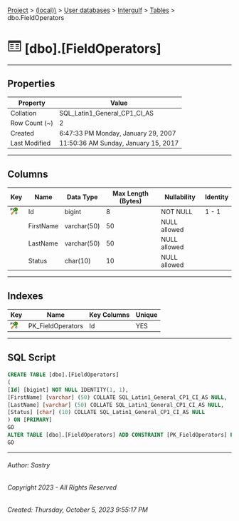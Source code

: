 #### 

[Project](../../../../index.md) > [(local)\\](../../../index.md) > [User databases](../../index.md) > [Intergulf](../index.md) > [Tables](Tables.md) > dbo.FieldOperators

# ![Tables](../../../../Images/Table32.png) [dbo].[FieldOperators]

---

## <a name="#properties"></a>Properties

| Property | Value |
|---|---|
| Collation | SQL_Latin1_General_CP1_CI_AS |
| Row Count (~) | 2 |
| Created | 6:47:33 PM Monday, January 29, 2007 |
| Last Modified | 11:50:36 AM Sunday, January 15, 2017 |


---

## <a name="#columns"></a>Columns

| Key | Name | Data Type | Max Length (Bytes) | Nullability | Identity |
|---|---|---|---|---|---|
| [![Cluster Primary Key PK_FieldOperators: Id](../../../../Images/pkcluster.png)](#indexes) | Id | bigint | 8 | NOT NULL | 1 - 1 |
|  | FirstName | varchar(50) | 50 | NULL allowed |  |
|  | LastName | varchar(50) | 50 | NULL allowed |  |
|  | Status | char(10) | 10 | NULL allowed |  |


---

## <a name="#indexes"></a>Indexes

| Key | Name | Key Columns | Unique |
|---|---|---|---|
| [![Cluster Primary Key PK_FieldOperators: Id](../../../../Images/pkcluster.png)](#indexes) | PK_FieldOperators | Id | YES |


---

## <a name="#sqlscript"></a>SQL Script

```sql
CREATE TABLE [dbo].[FieldOperators]
(
[Id] [bigint] NOT NULL IDENTITY(1, 1),
[FirstName] [varchar] (50) COLLATE SQL_Latin1_General_CP1_CI_AS NULL,
[LastName] [varchar] (50) COLLATE SQL_Latin1_General_CP1_CI_AS NULL,
[Status] [char] (10) COLLATE SQL_Latin1_General_CP1_CI_AS NULL
) ON [PRIMARY]
GO
ALTER TABLE [dbo].[FieldOperators] ADD CONSTRAINT [PK_FieldOperators] PRIMARY KEY CLUSTERED ([Id]) ON [PRIMARY]
GO

```


---

###### Author:  Sastry

###### Copyright 2023 - All Rights Reserved

###### Created: Thursday, October 5, 2023 9:55:17 PM

